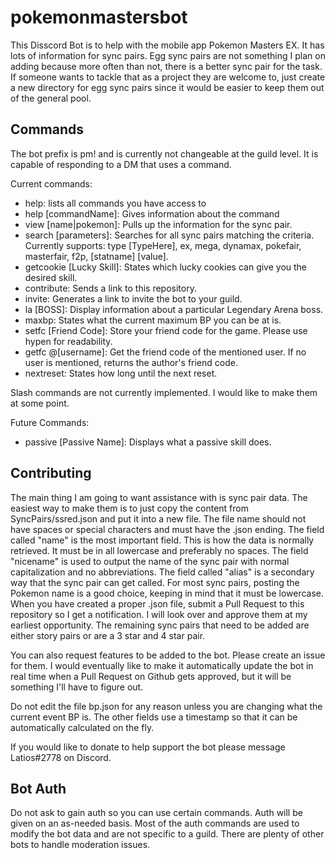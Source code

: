 # pokemonmastersbot
This Disscord Bot is to help with the mobile app Pokemon Masters EX.  It has lots of information for sync pairs.  Egg sync pairs are not something I plan on adding because more often than not, there is a better sync pair for the task.  If someone wants to tackle that as a project they are welcome to, just create a new directory for egg sync pairs since it would be easier to keep them out of the general pool.

## Commands

The bot prefix is pm! and is currently not changeable at the guild level.  It is capable of responding to a DM that uses a command.

Current commands:  
- help: lists all commands you have access to
- help [commandName]: Gives information about the command
- view [name|pokemon]: Pulls up the information for the sync pair.
- search [parameters]: Searches for all sync pairs matching the criteria.  Currently supports: type [TypeHere], ex, mega, dynamax, pokefair, masterfair, f2p, [statname] [value].
- getcookie [Lucky Skill]: States which lucky cookies can give you the desired skill.
- contribute: Sends a link to this repository.
- invite: Generates a link to invite the bot to your guild.
- la [BOSS]: Display information about a particular Legendary Arena boss.
- maxbp: States what the current maximum BP you can be at is.
- setfc [Friend Code]: Store your friend code for the game.  Please use hypen for readability.
- getfc @[username]: Get the friend code of the mentioned user. If no user is mentioned, returns the author's friend code.
- nextreset: States how long until the next reset.
 
 Slash commands are not currently implemented.  I would like to make them at some point.
 
 Future Commands:
 - passive [Passive Name]: Displays what a passive skill does.
 

## Contributing
The main thing I am going to want assistance with is sync pair data.  The easiest way to make them is to just copy the content from SyncPairs/ssred.json and put it
into a new file.  The file name should not have spaces or special characters and must have the .json ending.  The field called "name" is the most important field.  This is how the data is normally retrieved.  It must be in all lowercase and preferably no spaces.  The field "nicename" is used to output the name of the sync pair with normal capitalization and no abbreviations.  The field called "alias" is a secondary way that the sync pair can get called.  For most sync pairs, posting the Pokemon name is a good choice, keeping in mind that it must be lowercase.  When you have created a proper .json file, submit a Pull Request to this repository so I get a notification.  I will look over and approve them at my earliest opportunity.  The remaining sync pairs that need to be added are either story pairs or are a 3 star and 4 star pair.

You can also request features to be added to the bot.  Please create an issue for them.  I would eventually like to make it automatically update the bot in real time when a Pull Request on Github gets approved, but it will be something I'll have to figure out.

Do not edit the file bp.json for any reason unless you are changing what the current event BP is.  The other fields use a timestamp so that it can be automatically calculated on the fly.

If you would like to donate to help support the bot please message Latios#2778 on Discord.

## Bot Auth
Do not ask to gain auth so you can use certain commands.  Auth will be given on an as-needed basis.  Most of the auth commands are used to modify the bot data and are not specific to a guild.  There are plenty of other bots to handle moderation issues.
